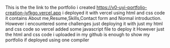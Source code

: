 This is the the link to the portfolio i created
https://v0-uyi-portfolio-creation-jyfkgo.vercel.app
i deployed it with vercel using html and css code
it contains About me,Resume,Skills,Contact form and Normal introduction.
However i encountered some challenges just deploying it with just my html and css code so vercel added some javascript file to deploy it
However just the html and css code i uploaded in my github is enough to show my portfolio if deployed using one compiler
